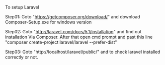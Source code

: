 To setup Laravel

Step01: Goto "https://getcomposer.org/download/" and download Composer-Setup.exe for windows version
	
Step02: Goto "http://laravel.com/docs/5.1/installation" and find out installation Via Composer. After that open cmd prompt and past this line "composer create-project laravel/laravel --prefer-dist"

Step03: Goto "http://localhost/laravel/public/" and to check laravel installed correctly or not.
